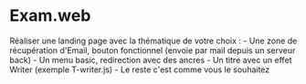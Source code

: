 # Exam.web
Réaliser une landing page avec la thématique de votre choix :  - Une zone de récupération d'Email, bouton fonctionnel (envoie par mail depuis un serveur back) - Un menu basic, redirection avec des ancres - Un titre avec un effet Writer (exemple T-writer.js) - Le reste c'est comme vous le souhaitez
